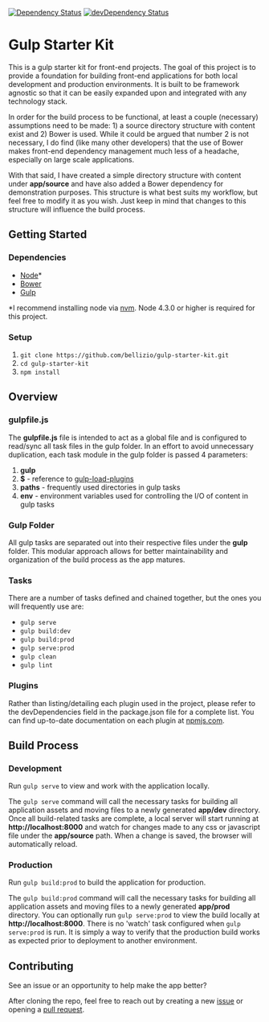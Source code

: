 [![Dependency Status](https://david-dm.org/bellizio/gulp-starter-kit.svg)](https://david-dm.org/bellizio/gulp-starter-kit)
[![devDependency Status](https://david-dm.org/bellizio/gulp-starter-kit/dev-status.svg)](https://david-dm.org/bellizio/gulp-starter-kit#info=devDependencies)

# Gulp Starter Kit

This is a gulp starter kit for front-end projects. The goal of this project is to provide a foundation for building front-end applications for both local development and production environments. It is built to be framework agnostic so that it can be easily expanded upon and integrated with any technology stack.

In order for the build process to be functional, at least a couple (necessary) assumptions need to be made: 1) a source directory structure with content exist and 2) Bower is used. While it could be argued that number 2 is not necessary, I do find (like many other developers) that the use of Bower makes front-end dependency management much less of a headache, especially on large scale applications.

With that said, I have created a simple directory structure with content under **app/source** and have also added a Bower dependency for demonstration purposes. This structure is what best suits my workflow, but feel free to modify it as you wish. Just keep in mind that changes to this structure will influence the build process.

## Getting Started

### Dependencies
* [Node](https://nodejs.org/)*
* [Bower](http://bower.io/)
* [Gulp](http://gulpjs.com/)

*I recommend installing node via [nvm](https://github.com/creationix/nvm). Node 4.3.0 or higher is required for this project.

### Setup
1. `git clone https://github.com/bellizio/gulp-starter-kit.git`
1. `cd gulp-starter-kit`
1. `npm install`

## Overview

### gulpfile.js
The **gulpfile.js** file is intended to act as a global file and is configured to read/sync all task files in the gulp folder. In an effort to avoid unnecessary duplication, each task module in the gulp folder is passed 4 parameters:

1. **gulp**
1. **$** - reference to [gulp-load-plugins](https://www.npmjs.com/package/gulp-load-plugins)
1. **paths** - frequently used directories in gulp tasks
1. **env** - environment variables used for controlling the I/O of content in gulp tasks

### Gulp Folder
All gulp tasks are separated out into their respective files under the **gulp** folder. This modular approach allows for better maintainability and organization of the build process as the app matures.

### Tasks
There are a number of tasks defined and chained together, but the ones you will frequently use are:

* `gulp serve`
* `gulp build:dev`
* `gulp build:prod`
* `gulp serve:prod`
* `gulp clean`
* `gulp lint`

### Plugins
Rather than listing/detailing each plugin used in the project, please refer to the devDependencies field in the package.json file for a complete list. You can find up-to-date documentation on each plugin at [npmjs.com](https://www.npmjs.com/).

## Build Process

### Development
Run `gulp serve` to view and work with the application locally.

The `gulp serve` command will call the necessary tasks for building all application assets and moving files to a newly generated **app/dev** directory. Once all build-related tasks are complete, a local server will start running at **http://localhost:8000** and watch for changes made to any css or javascript file under the **app/source** path. When a change is saved, the browser will automatically reload.

### Production
Run `gulp build:prod` to build the application for production.

The `gulp build:prod` command will call the necessary tasks for building all application assets and moving files to a newly generated **app/prod** directory. You can optionally run `gulp serve:prod` to view the build locally at **http://localhost:8000**. There is no 'watch' task configured when `gulp serve:prod` is run. It is simply a way to verify that the production build works as expected prior to deployment to another environment.

## Contributing

See an issue or an opportunity to help make the app better?

After cloning the repo, feel free to reach out by creating a new [issue](https://github.com/bellizio/gulp-starter-kit/issues) or opening a [pull request](https://github.com/bellizio/gulp-starter-kit/pulls).
